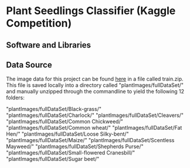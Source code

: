 # Plant Seedlings Classifier (Kaggle Competition)

## Software and Libraries

## Data Source
The image data for this project can be found [here](https://www.kaggle.com/c/plant-seedlings-classification/data) in a file called train.zip. This file is saved locally into a directory called "plantImages/fullDataSet/" and manually unzipped through the commandline to yield the following 12 folders:

"plantImages/fullDataSet/Black-grass/"
"plantImages/fullDataSet/Charlock/"
"plantImages/fullDataSet/Cleavers/"
"plantImages/fullDataSet/Common Chickweed/"
"plantImages/fullDataSet/Common wheat/"
"plantImages/fullDataSet/Fat Hen/"
"plantImages/fullDataSet/Loose Silky-bent/"
"plantImages/fullDataSet/Maize/"
"plantImages/fullDataSet/Scentless Mayweed/"
"plantImages/fullDataSet/Shepherds Purse/"
"plantImages/fullDataSet/Small-flowered Cranesbill/"
"plantImages/fullDataSet/Sugar beet/"